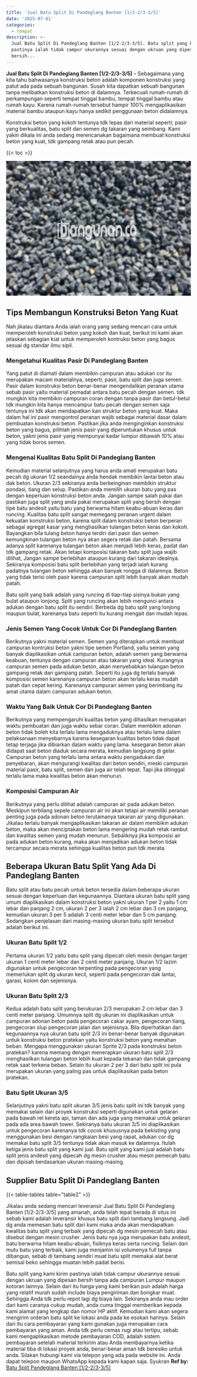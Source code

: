 ```yaml
---
title: 'Jual Batu Split Di Pandeglang Banten [1/2-2/3-3/5]'
date: '2025-07-01'
categories:
  - tempat
description: >-
  Jual Batu Split Di Pandeglang Banten [1/2-2/3-3/5]. Batu split yang kami kirim
  pastinya ialah tidak campur ukurannya sesuai dengan ukruan yang dipesan
  bersih...
---
```


**Jual Batu Split Di Pandeglang Banten \[1/2-2/3-3/5\]** – Sebagaimana yang kita tahu bahwasanya konstruksi beton adalah komponen konstruksi yang patut ada pada sebuah bangunan. Susah kita dapatkan sebuah bangunan tanpa melibatkan konstruksi beton di dalamnya. Terkecuali rumah-rumah di perkampungan seperti tempat tinggal bambu, tempat tinggal bambu atau rumah kayu. Karena rumah-rumah tersebut hampir 100% mengaplikasikan material bambu ataupun kayu hanya sedikit penggunaan beton didalamnya.

Konstruksi beton yang kokoh tentunya tdk lepas dari material seperti; pasir yang berkualitas, batu split dan semen dg takaran yang seimbang. Kami yakin dikala ini anda sedang merencanakan bagaimana membuat konstruksi beton yang kuat, tdk gampang retak atau pun pecah.

{{< toc >}}

![Jual Batu Split Di Pandeglang Banten [1/2-2/3-3/5]](/images/jual-batu-split-01.png)

## Tips Membangun Konstruksi Beton Yang Kuat

Nah jikalau diantara Anda ialah orang yang sedang mencari cara untuk memperoleh konstruksi beton yang kokoh dan kuat, berikut ini kami akan jelaskan sebagian kiat untuk memperoleh kontruksi beton yang bagus sesuai dg standar ilmu sipil.

### Mengetahui Kualitas Pasir Di Pandeglang Banten

Yang patut di diamati dalam membikin campuran atau adukan cor itu merupakan macam materialnya, seperti; pasir, batu split dan juga semen. Pasir dalam konstruksi beton benar-benar mengendalikan peranan utama sebab pasir yaitu material pemadat antara batu pecah dengan semen. tdk mungkin kita membikin campuran coran dengan tanpa pasir dan betul-betul tdk mungkin kita hanya mencampur batu pecah dengan semen saja tentunya ini tdk akan mendapatkan kan struktur beton yang kuat. Maka dalam hal ini pasir mengontrol peranan wajib sebagai material dasar dalam pembuatan konstruksi beton. Pastikan jika anda menginginkan konstruksi beton yang bagus, pilihlah jenis pasir yang diperuntukan khusus untuk beton, yakni jenis pasir yang mempunyai kadar lumpur dibawah 10% atau yang tidak boros semen.

### Mengenal Kualitas Batu Split Di Pandeglang Banten

Kemudian material selanjutnya yang harus anda amati merupakan batu pecah dg ukuran 1/2 seandainya anda hendak membikin lantai beton atau dak beton. Ukuran 2/3 sekiranya anda berkeinginan membikin struktur pondasi, tiang dan selup. Pastikan anda memilih ukuran batu yang pas dengan keperluan konstruksi beton anda. Jangan sampe salah pakai dan pastikan juga split yang anda pakai merupakan split yang bersih dengan tipe batu andesit yaitu batu yang berwarna hitam keabu-abuan keras dan runcing. Kualitas batu split sangat memegang peranan urgent dalam kekuatan konstruksi beton, karena split dalam konstruksi beton berperan sebagai agregat kasar yang menghasilkan tulangan beton keras dan kokoh. Bayangkan bila tulang beton hanya terdiri dari pasir dan semen kemungkinan tulangan beton nya akan segera retak dan patah. Bersama adanya split karenanya tulangan beton akan menjadi lebih keras, padat dan tdk gampang retak. Akan tetapi komposisi takaran batu split juga wajib dilihat, Jangan sampe berlebihan ataupun kurang dari takaran idealnya. Sekiranya komposisi batu split berlebihan yang terjadi ialah kurang padatnya tulangan beton sehingga akan banyak rongga di dalamnya. Beton yang tidak terisi oleh pasir karena campuran split lebih banyak akan mudah patah.

Batu split yang baik adalah yang runcing di tiap-tiap sisinya bukan yang bulat ataupun lonjong. Split yang runcing akan lebih mengunci antara adukan dengan batu split itu sendiri. Berbeda dg batu split yang lonjong maupun bulat, karenanya batu seperti itu kurang mengait dan mudah lepas.

### Jenis Semen Yang Cocok Untuk Cor Di Pandeglang Banten

Berikutnya yakni material semen. Semen yang diterapkan untuk membuat campuran kontruksi beton yakni tipe semen Portland, yaitu semen yang banyak diaplikasikan untuk campuran beton, adalah semen yang berwarna keabuan, tentunya dengan campuran atau takaran yang ideal. Kurangnya campuran semen pada adukan beton, akan menyebabkan tulangan beton gampang retak dan gampang patah. Seperti itu juga dg terlalu banyak komposisi semen karenanya campuran beton akan terlalu keras mudah patah dan cepat kering. Karenanya campuran semen yang berimbang itu amat utama dalam campuran adukan beton.

### Waktu Yang Baik Untuk Cor Di Pandeglang Banten

Berikutnya yang mempengaruhi kualitas beton yang dihasilkan merupakan waktu pembuatan dan juga waktu sebar coran. Dalam membikin adonan beton tidak boleh kita terlalu lama mengaduknya atau terlalu lama dalam pelaksanaan menyebarnya karena kesegaran kualitas beton tidak dapat tetap terjaga jika dibiarkan dalam waktu yang lama. kesegaran beton akan didapat saat beton diaduk secara merata, kemudian langsung di gelar. Campuran beton yang terlalu lama antara waktu pengadukan dan penyebaran, akan mengurangi kwalitas dari beton sendiri, meski campuran material pasir, batu split, semen dan juga air telah tepat. Tapi jika ditinggal terlalu lama maka kwalitas beton akan menurun.

### Komposisi Campuran Air

Berikutnya yang perlu dilihat adalah campuran air pada adukan beton. Meskipun terbilang sepele campuran air ini akan tetapi air memiliki peranan penting juga pada adonan beton terutamanya takaran air yang digunakan. Jikalau terlalu banyak mengaplikasikan takaran air dalam membikin adukan beton, maka akan menciptakan beton lama mengering mudah retak rambut dan kwalitas semen yang mudah menurun. Sebaliknya jika komposisi air pada adukan beton kurang, maka akan menjadikan adukan beton tidak tercampur secara merata sehingga kualitas beton pun tdk merata.

## Beberapa Ukuran Batu Split Yang Ada Di Pandeglang Banten

Batu split atau batu pecah untuk beton tersedia dalam beberapa ukuran sesuai dengan keperluan dan kegunaannya. Diantara ukuran batu split yang umum diaplikasikan dalam konstruksi beton yakni ukuran 1 per 2 yaitu 1 cm lebar dan panjang 2 cm, ukuran 2 per 3 ialah 2 cm lebar dan 3 cm panjang, kemudian ukuran 3 per 5 adalah 3 centi meter lebar dan 5 cm panjang. Sedangkan penjelasan dari masing-masing ukuran batu split tersebut adalah berikut ini.

### Ukuran Batu Split 1/2

Pertama ukuran 1/2 yaitu batu split yang dipecah oleh mesin dengan target ukuran 1 centi meter lebar dan 2 centi meter panjang. Ukuran 1/2 lazim digunakan untuk pengecoran terpenting pada pengecoran yang memerlukan split dg ukuran kecil, seperti pada pengecoran dak lantai, garasi, kolom dan sejenisnya.

### Ukuran Batu Split 2/3

Kedua adalah batu split yang berukuran 2/3 merupakan 2 cm lebar dan 3 centi meter panjang. Umumnya split dg ukuran ini diaplikasikan untuk campuran adonan beton pada pengecoran cakar ayam, pengecoran tiang, pengecoran slup pengecoran jalan dan sejenisnya. Bila diperhatikan dari kegunaannya nya ukuran batu split 2/3 ini benar-benar banyak digunakan untuk konstruksi beton pratekan yaitu konstruksi beton yang menahan beban. Mengapa menggunakan ukuran Sprite 2/3 pada konstruksi beton pratekan? karena memang dengan menerapkan ukuran batu split 2/3 menghasilkan tulangan beton lebih kuat kepada tekanan dan tidak gampang retak saat terkena beban. Selain itu ukuran 2 per 3 dari batu split ini pula merupakan ukuran yang paling pas untuk diaplikasikan pada beton pratekan.

### Batu Split Ukuran 3/5

Selanjutnya yakni batu split ukuran 3/5 jenis batu split ini tdk banyak yang memakai selain dari proyek konstruksi seperti digunakan untuk gelaran pada bawah rel kereta api, taman dan ada juga yang memakai untuk gelaran pada ada area bawah tower. Sekiranya batu ukuran 3/5 ini diaplikasikan untuk pengecoran karenanya tdk cocok khususnya pada bekisting yang menggunakan besi dengan rangkaian besi yang rapat, adukan cor dg memakai batu split 3/5 tentunya tidak akan masuk ke dalamnya. Itulah ketiga jenis batu split yang kami jual. Batu split yang kami jual adalah batu split jenis andesit yang dipecah dg mesin crusher atau mesin pemecah batu dan dipisah berdasarkan ukuran masing-masing.

## Supplier Batu Split Di Pandeglang Banten

{{< table-tables table="table2" >}}

Jikalau anda sedang mencari leveransir Jual Batu Split Di Pandeglang Banten \[1/2-2/3-3/5\] yang amanah, anda telah tepat berada di situs ini sebab kami adalah leveransir khusus batu split dari tambang langsung. Jadi dg anda memesan batu split dari kami maka anda akan mendapatkan kwalitas batu split yang terbaik yang dipecah dg mesin pemecah batu atau disebut dengan mesin crusher. Jenis batu nya juga merupakan batu andesit, batu berwarna hitam keabu-abuan, fisiknya keras serta runcing. Selain dari mutu batu yang terbaik, kami juga menjamin isi volumenya full tanpa dibangun, sebab di tambang sendiri muat batu split memakai alat berat semisal beko sehingga muatan lebih padat berisi.

Batu split yang kami kirim pastinya ialah tidak campur ukurannya sesuai dengan ukruan yang dipesan bersih tanpa ada campuran Lumpur maupun kotoran lainnya. Selain dari itu harga yang kami berikan pun adalah harga yang relatif murah sudah include biaya pengiriman dan bongkar muat. Sehingga Anda tdk perlu repot lagi dg biaya lain. Sekiranya anda mau order dari kami caranya cukup mudah, anda cuma tinggal memberikan kepada kami alamat yang lengkap dan nomor HP aktif. Kemudian kami akan segera mengirim orderan batu split ke lokasi anda pada ke esokan harinya. Selain dari itu cara pembayaran yang kami gunakan juga merupakan cara pembayaran yang aman. Anda tdk perlu cemas rugi atau tertipu, sebab kami mengaplikasikan metode pembayaran COD, adalah sistem pembayaran setelah material terkirim atau Anda membayarnya ketika material tiba di lokasi proyek anda, benar-benar aman tdk beresiko untuk anda. Silakan hubungi kami via telepon yang ada pada website ini. Anda dapat telepon maupun WhatsApp kepada kami kapan saja. Syukran
**Ref by:** [Batu Split Pandeglang Banten [1/2-2/3-3/5]](https://id.wikipedia.org/wiki/Batu)

